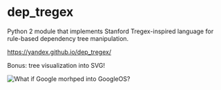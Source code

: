 # dep_tregex

Python 2 module that implements Stanford Tregex-inspired language for rule-based dependency tree manipulation.

https://yandex.github.io/dep_tregex/

Bonus: tree visualization into SVG!

![What if Google morhped into GoogleOS?](https://yandex.github.io/dep_tregex/tree.svg)
